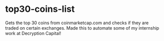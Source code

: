 # top30-coins-list
Gets the top 30 coins from coinmarketcap.com and checks if they are traded on certain exchanges. Made this to automate some of my internship work at Decryption Capital!
